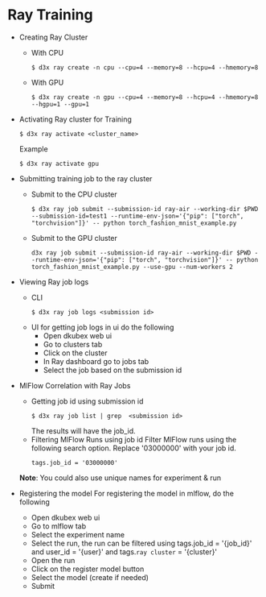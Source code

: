 # Ray Training 

- Creating Ray Cluster 
    - With CPU
        ```
        $ d3x ray create -n cpu --cpu=4 --memory=8 --hcpu=4 --hmemory=8 
        ```
    - With GPU
        ```
        $ d3x ray create -n gpu --cpu=4 --memory=8 --hcpu=4 --hmemory=8 --hgpu=1 --gpu=1
        ```
- Activating Ray cluster for Training 
    ```
    $ d3x ray activate <cluster_name>
    ```
    Example
    ```
    $ d3x ray activate gpu
    ```
- Submitting training job to the ray cluster
    - Submit to the CPU cluster
        ```
        $ d3x ray job submit --submission-id ray-air --working-dir $PWD --submission-id=test1 --runtime-env-json='{"pip": ["torch", "torchvision"]}' -- python torch_fashion_mnist_example.py
        ```
    - Submit to the GPU cluster
        ```
        d3x ray job submit --submission-id ray-air --working-dir $PWD --runtime-env-json='{"pip": ["torch", "torchvision"]}' -- python torch_fashion_mnist_example.py --use-gpu --num-workers 2
        ```

- Viewing Ray job logs 
    - CLI
        ```
        $ d3x ray job logs <submission id>
        ```
    - UI
        for getting job logs in ui do the following
        - Open dkubex web ui
        - Go to clusters  tab
        - Click on the cluster 
        - In Ray dashboard go to jobs tab
        - Select the job based on the submission id

- MlFlow Correlation with Ray Jobs
    - Getting job id using submission id
        ```
        $ d3x ray job list | grep  <submission id>
        ```
        The results will have the job_id. 
    - Filtering MlFlow Runs using job id
        Filter MlFlow runs using the following search option. Replace '03000000' with your job id.
        ```
        tags.job_id = '03000000'
        ```
    **Note**:
        You could also use unique names for experiment & run

- Registering the model
    For registering the model in mlflow, do the following
    - Open dkubex web ui
    - Go to mlflow tab
    - Select the experiment name
    - Select the run, the run can be filtered using  tags.job_id = '{job_id}' and user_id = '{user}' and tags.`ray cluster` = '{cluster}'
    - Open the run 
    - Click on the register model button
    - Select the model (create if needed)
    - Submit 


